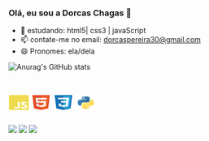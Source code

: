 ### Olá, eu sou a Dorcas Chagas 👋


- 🌱 estudando: html5| css3 | javaScript
- 📫 contate-me no email: dorcaspereira30@gmail.com
- 😄 Pronomes: ela/dela

![Anurag's GitHub stats](https://github-readme-stats.vercel.app/api?username=dorcaschagas&theme=dark&show_icons=true)
##

<div style="display: inline_block"><br>
  <img align="center" alt="Dorcas-Js" height="30" width="40" src="https://raw.githubusercontent.com/devicons/devicon/master/icons/javascript/javascript-plain.svg">
  <img align="center" alt="Dorcas-HTML" height="30" width="40" src="https://raw.githubusercontent.com/devicons/devicon/master/icons/html5/html5-original.svg">
  <img align="center" alt="Dorcas-CSS" height="30" width="40" src="https://raw.githubusercontent.com/devicons/devicon/master/icons/css3/css3-original.svg">
  <img align="center" alt="Dorcas-Python" height="30" width="40" src="https://raw.githubusercontent.com/devicons/devicon/master/icons/python/python-original.svg">
  </div>

##

<div>
  <a href="https://discord.gg/1086264186125946960" target="_blank"><img src="https://img.shields.io/badge/Discord-7289DA?style=for-the-badge&logo= discord&logoColor=white"   target="_blank"></a>
    <a href = "mailto:dorcaspereira30@gmail.com"><img src="https://img.shields.io/badge/-Gmail-%23333?style=for-the-badge&logo=gmail&logoColor=white" alvo ="_blank"></a>
    <a href="https://www.linkedin.com/in/dorcas-chagas-a828361a1/" target="_blank"><img src="https://img.shields.io/badge/-LinkedIn-%230077B5?style=for-the-badge&logo=linkedin&logoColor=white" target="_blank"></a>
</div>
